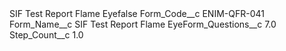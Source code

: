 <?xml version="1.0" encoding="UTF-8"?>
<CustomMetadata xmlns="http://soap.sforce.com/2006/04/metadata" xmlns:xsi="http://www.w3.org/2001/XMLSchema-instance" xmlns:xsd="http://www.w3.org/2001/XMLSchema">
    <label>SIF Test Report Flame Eye​</label>
    <protected>false</protected>
    <values>
        <field>Form_Code__c</field>
        <value xsi:type="xsd:string">ENIM-QFR-041</value>
    </values>
    <values>
        <field>Form_Name__c</field>
        <value xsi:type="xsd:string">SIF Test Report Flame Eye​</value>
    </values>
    <values>
        <field>Form_Questions__c</field>
        <value xsi:type="xsd:double">7.0</value>
    </values>
    <values>
        <field>Step_Count__c</field>
        <value xsi:type="xsd:double">1.0</value>
    </values>
</CustomMetadata>
